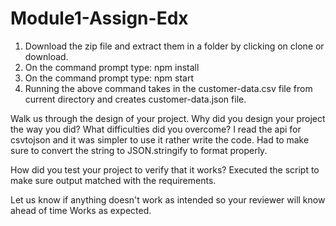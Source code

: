 # Module1-Assign-Edx

1. Download the zip file and extract them in a folder by clicking on clone or download.
2. On the command prompt type: npm install
3. On the command prompt type: npm start
4. Running the above command takes in the customer-data.csv file from current directory and creates customer-data.json file.


Walk us through the design of your project. Why did you design your project the way you did? What difficulties did you overcome? 
I read the api for csvtojson and it was simpler to use it rather write the code. Had to make sure to convert the string to JSON.stringify to format properly.

How did you test your project to verify that it works? 
Executed the script to make sure output matched with the requirements.

Let us know if anything doesn't work as intended so your reviewer will know ahead of time 
Works as expected.
